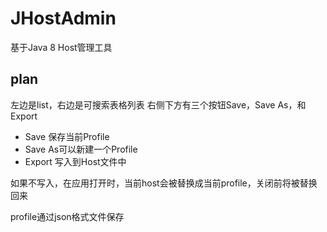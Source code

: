 # JHostAdmin

基于Java 8 Host管理工具

## plan

左边是list，右边是可搜索表格列表
右侧下方有三个按钮Save，Save As，和Export

- Save 保存当前Profile
- Save As可以新建一个Profile
- Export 写入到Host文件中

如果不写入，在应用打开时，当前host会被替换成当前profile，关闭前将被替换回来

profile通过json格式文件保存

